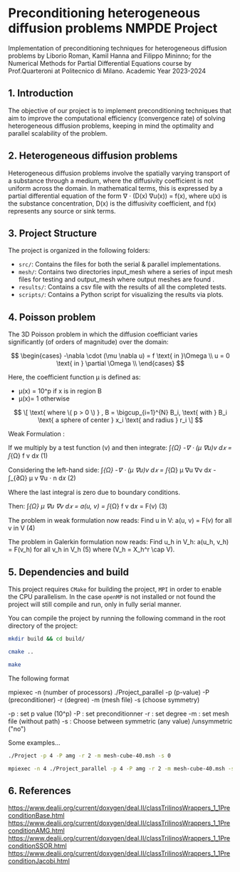 # Preconditioning heterogeneous diffusion problems NMPDE Project
Implementation of preconditioning techniques for heterogeneous diffusion problems by Liborio Roman, Kamil Hanna and Filippo Mininno; for the Numerical Methods for Partial Differential Equations course by Prof.Quarteroni at Politecnico di Milano. Academic Year 2023-2024

## 1. Introduction
The objective of our project is to implement preconditioning techniques that aim to improve the computational efficiency (convergence rate) of solving heterogeneous diffusion problems, keeping in mind the optimality and parallel scalability of the problem.

## 2. Heterogeneous diffusion problems
Heterogeneous diffusion problems involve the spatially varying transport of a substance through a medium, where the diffusivity coefficient is not uniform across the domain. In mathematical terms, this is expressed by a partial differential equation of the form ∇ ⋅ (D(x) ∇u(x)) = f(x), where u(x) is the substance concentration, D(x) is the diffusivity coefficient, and f(x) represents any source or sink terms.

## 3. Project Structure

The project is organized in the following folders:
- `src/`: Contains the files for both the serial & parallel implementations.
- `mesh/`: Contains two directories input_mesh where a series of input mesh files for testing and output_mesh where output meshes are found .
- `results/`: Contains a csv file with the results of all the completed tests.
- `scripts/`: Contains a Python script for visualizing the results via plots.


## 4. Poisson problem
The 3D Poisson problem in which the diffusion coefficiant varies significantly (of orders of magnitude) over the domain:

$$ \begin{cases}
-\nabla \cdot (\mu \nabla u) = f \text{ in }\Omega \\
               u = 0 \text{ in } \partial \Omega \\
\end{cases} $$


Here, the coefficient function μ is defined as:

- μ(x) = 10^p if x is in region B
- μ(x)= 1 otherwise

$$
\[ \text{ where \( p > 0 \) } , B = \bigcup_{i=1}^{N} B_i, \text{ with } B_i \text{ a sphere of center } x_i \text{ and radius } r_i \]
$$

Weak Formulation :

If we multiply by a test function \(v\) and then integrate:
∫_{Ω} -∇ ⋅ (μ ∇u)v d𝑥 = ∫_{Ω} f v d𝑥 (1)

Considering the left-hand side:
∫_{Ω} -∇ ⋅ (μ ∇u)v d𝑥 = ∫_{Ω} μ ∇u ∇v d𝑥 - ∫_{∂Ω} μ v ∇u ⋅ n d𝑥 (2)

Where the last integral is zero due to boundary conditions.

Then:
∫_{Ω} μ ∇u ∇v d𝑥 = a(u, v)
= ∫_{Ω} f v d𝑥 = F(v) (3)


The problem in weak formulation now reads:
Find u in V: a(u, v) = F(v) for all v in V (4)

The problem in Galerkin formulation now reads:
Find u_h in V_h: a(u_h, v_h) = F(v_h) for all v_h in V_h (5)
where \(V_h = X_h^r \cap V\).


## 5. Dependencies and build
This project requires `CMake` for building the project,  `MPI` in order to enable the CPU parallelism.
In the case `openMP` is not installed or not found the project will still compile and run, only in fully serial manner.   

You can compile the project by running the following command in the root directory of the project:

```sh
mkdir build && cd build/ 
```
```sh
cmake ..
```
```sh
make
```
The following format

mpiexec -n (number of processors) ./Project_parallel -p (p-value) -P (preconditioner) -r (degree) -m (mesh file) -s (choose symmetry)

-p : set p value (10^p)
-P : set preconditionner
-r : set degree
-m : set mesh file (without path)
-s : Choose between symmetric (any value) /unsymmetric ("no")

Some examples...
```sh
./Project -p 4 -P amg -r 2 -m mesh-cube-40.msh -s 0
```

```sh
mpiexec -n 4 ./Project_parallel -p 4 -P amg -r 2 -m mesh-cube-40.msh -s 0
```
## 6. References
https://www.dealii.org/current/doxygen/deal.II/classTrilinosWrappers_1_1PreconditionBase.html
https://www.dealii.org/current/doxygen/deal.II/classTrilinosWrappers_1_1PreconditionAMG.html
https://www.dealii.org/current/doxygen/deal.II/classTrilinosWrappers_1_1PreconditionSSOR.html
https://www.dealii.org/current/doxygen/deal.II/classTrilinosWrappers_1_1PreconditionJacobi.html

